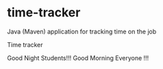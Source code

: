 # time-tracker
Java (Maven) application for tracking time on the job

Time tracker

Good Night Students!!!
Good Morning Everyone !!!
